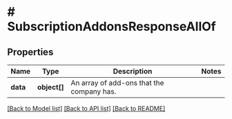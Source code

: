 # # SubscriptionAddonsResponseAllOf

## Properties

Name | Type | Description | Notes
------------ | ------------- | ------------- | -------------
**data** | **object[]** | An array of add-ons that the company has. |

[[Back to Model list]](../README.md#documentation-for-models) [[Back to API list]](../README.md#documentation-for-api-endpoints) [[Back to README]](../README.md)
